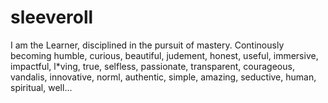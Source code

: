 # sleeveroll
I am the Learner, disciplined in the pursuit of mastery. Continously becoming humble, curious, beautiful, judement, honest, useful, immersive, impactful, l*ving, true, selfless, passionate, transparent, courageous, vandalis, innovative, norml, authentic, simple, amazing, seductive, human, spiritual, well...
